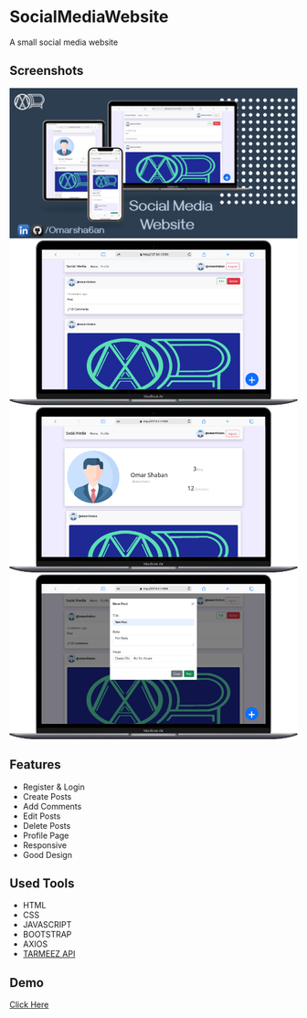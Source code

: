 # SocialMediaWebsite

A small social media website

## Screenshots

<img src="imgs/baner.jpg"/>
<img src="imgs/1.png">
<img src="imgs/2.png"/>
<img src="imgs/3.png"/>

## Features

- Register & Login
- Create Posts
- Add Comments
- Edit Posts
- Delete Posts
- Profile Page
- Responsive
- Good Design

## Used Tools

- HTML
- CSS
- JAVASCRIPT
- BOOTSTRAP
- AXIOS
- <a href="https://documenter.getpostman.com/view/4696539/2s83zjqN3F">TARMEEZ API</a>

## Demo

<a href="https://omaralshaafii.github.io/SocialMediaWebsite/">Click Here</a>
